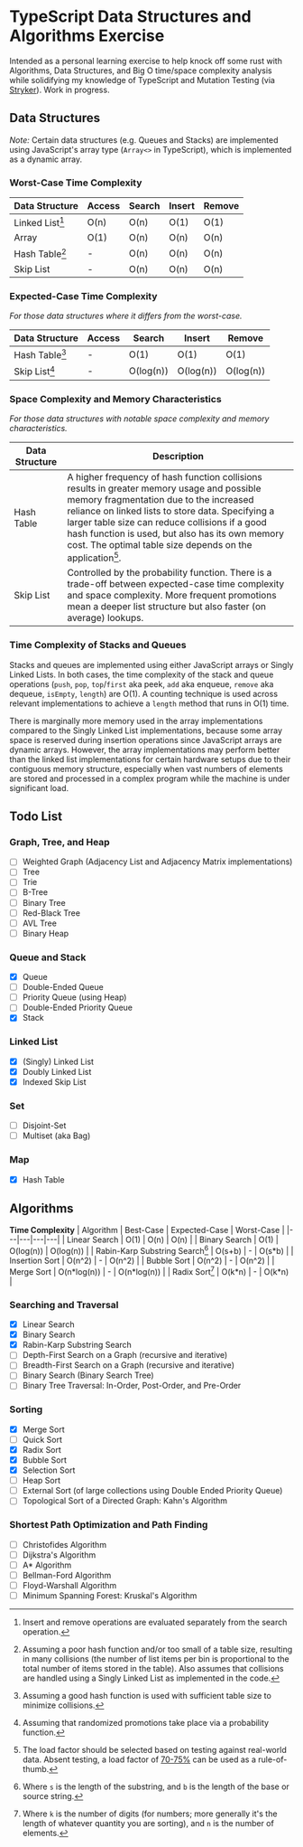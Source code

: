 # TypeScript Data Structures and Algorithms Exercise

Intended as a personal learning exercise to help knock off some rust with Algorithms, Data Structures, and Big O time/space complexity analysis while solidifying my knowledge of TypeScript and Mutation Testing (via [Stryker](https://stryker-mutator.io/docs/)). Work in progress.

## Data Structures

_Note:_ Certain data structures (e.g. Queues and Stacks) are implemented using JavaScript's array type (`Array<>` in TypeScript), which is implemented as a dynamic array.

### Worst-Case Time Complexity

| Data Structure | Access | Search | Insert | Remove |
|---|---|---|---|---|
| Linked List[^1] | O(n) | O(n) | O(1) | O(1) |
| Array | O(1) | O(n) | O(n) | O(n) |
| Hash Table[^2] | - | O(n) | O(n) | O(n) |
| Skip List | - | O(n) | O(n) | O(n) |

[^1]: Insert and remove operations are evaluated separately from the search operation.
[^2]: Assuming a poor hash function and/or too small of a table size, resulting in many collisions (the number of list items per bin is proportional to the total number of items stored in the table). Also assumes that collisions are handled using a Singly Linked List as implemented in the code.

### Expected-Case Time Complexity

_For those data structures where it differs from the worst-case._

| Data Structure | Access | Search | Insert | Remove |
|---|---|---|---|---|
| Hash Table[^3] | - | O(1) | O(1) | O(1) |
| Skip List[^4] | - | O(log(n)) | O(log(n)) | O(log(n)) |

[^3]: Assuming a good hash function is used with sufficient table size to minimize collisions.
[^4]: Assuming that randomized promotions take place via a probability function.

### Space Complexity and Memory Characteristics

_For those data structures with notable space complexity and memory characteristics._

| Data Structure | Description |
|---|---|
| Hash Table | A higher frequency of hash function collisions results in greater memory usage and possible memory fragmentation due to the increased reliance on linked lists to store data. Specifying a larger table size can reduce collisions if a good hash function is used, but also has its own memory cost. The optimal table size depends on the application[^5]. |
| Skip List | Controlled by the probability function. There is a trade-off between expected-case time complexity and space complexity. More frequent promotions mean a deeper list structure but also faster (on average) lookups. |

[^5]: The load factor should be selected based on testing against real-world data. Absent testing, a load factor of [70-75%](https://stackoverflow.com/a/22745283) can be used as a rule-of-thumb.

### Time Complexity of Stacks and Queues

Stacks and queues are implemented using either JavaScript arrays or Singly Linked Lists. In both cases, the time complexity of the stack and queue operations (`push`, `pop`, `top`/`first` aka peek, `add` aka enqueue, `remove` aka dequeue, `isEmpty`, `length`) are O(1). A counting technique is used across relevant implementations to achieve a `length` method that runs in O(1) time.

There is marginally more memory used in the array implementations compared to the Singly Linked List implementations, because some array space is reserved during insertion operations since JavaScript arrays are dynamic arrays. However, the array implementations may perform better than the linked list implementations for certain hardware setups due to their contiguous memory structure, especially when vast numbers of elements are stored and processed in a complex program while the machine is under significant load.

## Todo List

### Graph, Tree, and Heap

- [ ] Weighted Graph (Adjacency List and Adjacency Matrix implementations)
- [ ] Tree
- [ ] Trie
- [ ] B-Tree
- [ ] Binary Tree
- [ ] Red-Black Tree
- [ ] AVL Tree
- [ ] Binary Heap

### Queue and Stack

- [x] Queue
- [ ] Double-Ended Queue
- [ ] Priority Queue (using Heap)
- [ ] Double-Ended Priority Queue
- [x] Stack

### Linked List

- [x] (Singly) Linked List
- [x] Doubly Linked List
- [x] Indexed Skip List

### Set

- [ ] Disjoint-Set
- [ ] Multiset (aka Bag)

### Map

- [x] Hash Table

## Algorithms

**Time Complexity**
| Algorithm | Best-Case | Expected-Case | Worst-Case |
|---|---|---|---|
| Linear Search | O(1) | O(n) | O(n) |
| Binary Search | O(1) | O(log(n)) | O(log(n)) |
| Rabin-Karp Substring Search[^6] | O(s+b) | - | O(s\*b) |
| Insertion Sort | O(n^2) | - | O(n^2) |
| Bubble Sort | O(n^2) | - | O(n^2) |
| Merge Sort | O(n\*log(n)) | - | O(n\*log(n)) |
| Radix Sort[^7] | O(k\*n) | - | O(k\*n) |

[^6]: Where `s` is the length of the substring, and `b` is the length of the base or source string.
[^7]: Where `k` is the number of digits (for numbers; more generally it's the length of whatever quantity you are sorting), and `n` is the number of elements.

### Searching and Traversal

- [x] Linear Search
- [x] Binary Search
- [x] Rabin-Karp Substring Search
- [ ] Depth-First Search on a Graph (recursive and iterative)
- [ ] Breadth-First Search on a Graph (recursive and iterative)
- [ ] Binary Search (Binary Search Tree)
- [ ] Binary Tree Traversal: In-Order, Post-Order, and Pre-Order

### Sorting

- [x] Merge Sort
- [ ] Quick Sort
- [x] Radix Sort
- [x] Bubble Sort
- [x] Selection Sort
- [ ] Heap Sort
- [ ] External Sort (of large collections using Double Ended Priority Queue)
- [ ] Topological Sort of a Directed Graph: Kahn's Algorithm

### Shortest Path Optimization and Path Finding

- [ ] Christofides Algorithm
- [ ] Dijkstra's Algorithm
- [ ] A* Algorithm
- [ ] Bellman-Ford Algorithm
- [ ] Floyd-Warshall Algorithm
- [ ] Minimum Spanning Forest: Kruskal's Algorithm
